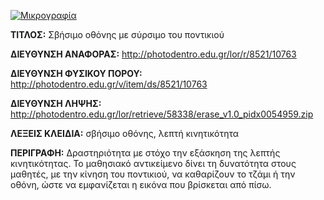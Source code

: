 [![Μικρογραφία](http://photodentro.edu.gr/lor/retrieve/58336/erase_v1.0.zip.jpg)](http://photodentro.edu.gr/lor/r/8521/10763)

**ΤΙΤΛΟΣ:** Σβήσιμο οθόνης με σύρσιμο του ποντικιού

**ΔΙΕΥΘΥΝΣΗ ΑΝΑΦΟΡΑΣ:** http://photodentro.edu.gr/lor/r/8521/10763

**ΔΙΕΥΘΥΝΣΗ ΦΥΣΙΚΟΥ ΠΟΡΟΥ:** http://photodentro.edu.gr/v/item/ds/8521/10763

**ΔΙΕΥΘΥΝΣΗ ΛΗΨΗΣ:** http://photodentro.edu.gr/lor/retrieve/58338/erase_v1.0_pidx0054959.zip

**ΛΕΞΕΙΣ ΚΛΕΙΔΙΑ:** σβήσιμο οθόνης, λεπτή κινητικότητα

**ΠΕΡΙΓΡΑΦΗ:** Δραστηριότητα με στόχο την εξάσκηση της λεπτής κινητικότητας.
Το μαθησιακό αντικείμενο δίνει τη δυνατότητα στους μαθητές, με την κίνηση του ποντικιού, να καθαρίζουν το τζάμι ή την οθόνη, ώστε να εμφανίζεται η εικόνα που βρίσκεται από πίσω.
